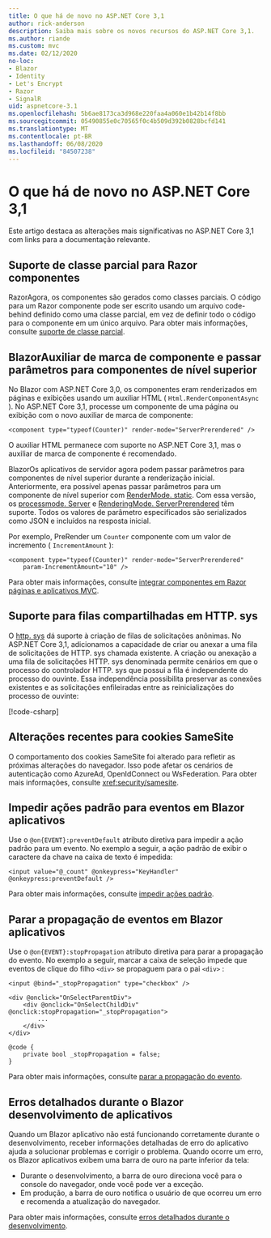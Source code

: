 ```yaml
---
title: O que há de novo no ASP.NET Core 3,1
author: rick-anderson
description: Saiba mais sobre os novos recursos do ASP.NET Core 3,1.
ms.author: riande
ms.custom: mvc
ms.date: 02/12/2020
no-loc:
- Blazor
- Identity
- Let's Encrypt
- Razor
- SignalR
uid: aspnetcore-3.1
ms.openlocfilehash: 5b6ae8173ca3d968e220faa4a060e1b42b14f8bb
ms.sourcegitcommit: 05490855e0c70565f0c4b509d392b0828bcfd141
ms.translationtype: MT
ms.contentlocale: pt-BR
ms.lasthandoff: 06/08/2020
ms.locfileid: "84507238"
---
```

# <a name="whats-new-in-aspnet-core-31"></a>O que há de novo no ASP.NET Core 3,1

Este artigo destaca as alterações mais significativas no ASP.NET Core 3,1 com links para a documentação relevante.

## <a name="partial-class-support-for-razor-components"></a>Suporte de classe parcial para Razor componentes

RazorAgora, os componentes são gerados como classes parciais. O código para um Razor componente pode ser escrito usando um arquivo code-behind definido como uma classe parcial, em vez de definir todo o código para o componente em um único arquivo. Para obter mais informações, consulte [suporte de classe parcial](xref:blazor/components#partial-class-support).

## <a name="blazor-component-tag-helper-and-pass-parameters-to-top-level-components"></a>BlazorAuxiliar de marca de componente e passar parâmetros para componentes de nível superior

No Blazor com ASP.NET Core 3,0, os componentes eram renderizados em páginas e exibições usando um auxiliar HTML ( `Html.RenderComponentAsync` ). No ASP.NET Core 3,1, processe um componente de uma página ou exibição com o novo auxiliar de marca de componente:

```cshtml
<component type="typeof(Counter)" render-mode="ServerPrerendered" />
```

O auxiliar HTML permanece com suporte no ASP.NET Core 3,1, mas o auxiliar de marca de componente é recomendado.

BlazorOs aplicativos de servidor agora podem passar parâmetros para componentes de nível superior durante a renderização inicial. Anteriormente, era possível apenas passar parâmetros para um componente de nível superior com [RenderMode. static](xref:Microsoft.AspNetCore.Mvc.Rendering.RenderMode.Static). Com essa versão, os [processmode. Server](xref:Microsoft.AspNetCore.Mvc.Rendering.RenderMode.Server) e [RenderingMode. ServerPrerendered](xref:Microsoft.AspNetCore.Mvc.Rendering.RenderMode.ServerPrerendered) têm suporte. Todos os valores de parâmetro especificados são serializados como JSON e incluídos na resposta inicial.

Por exemplo, PreRender um `Counter` componente com um valor de incremento ( `IncrementAmount` ):

```cshtml
<component type="typeof(Counter)" render-mode="ServerPrerendered" 
    param-IncrementAmount="10" />
```

Para obter mais informações, consulte [integrar componentes em Razor páginas e aplicativos MVC](xref:blazor/integrate-components).

## <a name="support-for-shared-queues-in-httpsys"></a>Suporte para filas compartilhadas em HTTP. sys

O [http. sys](xref:fundamentals/servers/httpsys) dá suporte à criação de filas de solicitações anônimas. No ASP.NET Core 3,1, adicionamos a capacidade de criar ou anexar a uma fila de solicitações de HTTP. sys chamada existente. A criação ou anexação a uma fila de solicitações HTTP. sys denominada permite cenários em que o processo do controlador HTTP. sys que possui a fila é independente do processo do ouvinte. Essa independência possibilita preservar as conexões existentes e as solicitações enfileiradas entre as reinicializações do processo de ouvinte:

[!code-csharp[](sample/Program.cs?name=snippet)]

## <a name="breaking-changes-for-samesite-cookies"></a>Alterações recentes para cookies SameSite

O comportamento dos cookies SameSite foi alterado para refletir as próximas alterações do navegador. Isso pode afetar os cenários de autenticação como AzureAd, OpenIdConnect ou WsFederation. Para obter mais informações, consulte <xref:security/samesite>.

## <a name="prevent-default-actions-for-events-in-blazor-apps"></a>Impedir ações padrão para eventos em Blazor aplicativos

Use o `@on{EVENT}:preventDefault` atributo diretiva para impedir a ação padrão para um evento. No exemplo a seguir, a ação padrão de exibir o caractere da chave na caixa de texto é impedida:

```razor
<input value="@_count" @onkeypress="KeyHandler" @onkeypress:preventDefault />
```

Para obter mais informações, consulte [impedir ações padrão](xref:blazor/event-handling#prevent-default-actions).

## <a name="stop-event-propagation-in-blazor-apps"></a>Parar a propagação de eventos em Blazor aplicativos

Use o `@on{EVENT}:stopPropagation` atributo diretiva para parar a propagação do evento. No exemplo a seguir, marcar a caixa de seleção impede que eventos de clique do filho `<div>` se propaguem para o pai `<div>` :

```razor
<input @bind="_stopPropagation" type="checkbox" />

<div @onclick="OnSelectParentDiv">
    <div @onclick="OnSelectChildDiv" @onclick:stopPropagation="_stopPropagation">
        ...
    </div>
</div>

@code {
    private bool _stopPropagation = false;
}
```

Para obter mais informações, consulte [parar a propagação do evento](xref:blazor/event-handling#stop-event-propagation).

## <a name="detailed-errors-during-blazor-app-development"></a>Erros detalhados durante o Blazor desenvolvimento de aplicativos

Quando um Blazor aplicativo não está funcionando corretamente durante o desenvolvimento, receber informações detalhadas de erro do aplicativo ajuda a solucionar problemas e corrigir o problema. Quando ocorre um erro, os Blazor aplicativos exibem uma barra de ouro na parte inferior da tela:

* Durante o desenvolvimento, a barra de ouro direciona você para o console do navegador, onde você pode ver a exceção.
* Em produção, a barra de ouro notifica o usuário de que ocorreu um erro e recomenda a atualização do navegador.

Para obter mais informações, consulte [erros detalhados durante o desenvolvimento](xref:blazor/handle-errors#detailed-errors-during-development).
